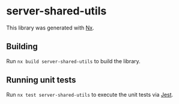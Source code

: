 # server-shared-utils

This library was generated with [Nx](https://nx.dev).

## Building

Run `nx build server-shared-utils` to build the library.

## Running unit tests

Run `nx test server-shared-utils` to execute the unit tests via [Jest](https://jestjs.io).
